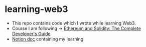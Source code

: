 # learning-web3

- This repo contains code which I wrote while learning Web3.
- Course I am following -> [Ethereum and Solidity: The Complete Developer's Guide](https://www.udemy.com/course/ethereum-and-solidity-the-complete-developers-guide/)
- [Notion doc](https://madhur-dev.notion.site/Learning-Web3-0f4e91ef7db84fed8e879847908a9741) containing my learning
